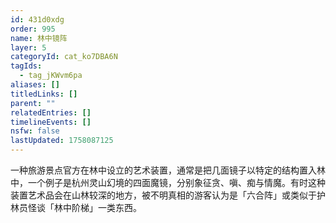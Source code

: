 ```yaml
---
id: 431d0xdg
order: 995
name: 林中镜阵
layer: 5
categoryId: cat_ko7DBA6N
tagIds:
  - tag_jKWvm6pa
aliases: []
titledLinks: []
parent: ""
relatedEntries: []
timelineEvents: []
nsfw: false
lastUpdated: 1758087125
---
```


一种旅游景点官方在林中设立的艺术装置，通常是把几面镜子以特定的结构置入林中，一个例子是杭州灵山幻境的四面魔镜，分别象征贪、嗔、痴与情魔。有时这种装置艺术品会在山林较深的地方，被不明真相的游客认为是「六合阵」或类似于护林员怪谈「林中阶梯」一类东西。